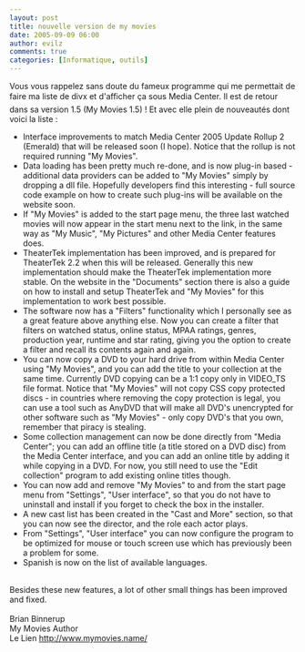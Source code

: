 ```yaml
---
layout: post
title: nouvelle version de my movies
date: 2005-09-09 06:00
author: evilz
comments: true
categories: [Informatique, outils]
---
```

Vous vous rappelez sans doute du fameux programme qui me permettait de faire ma liste de divx et d'afficher ça sous Media Center. Il est de retour dans sa version 1.5 (My Movies 1.5) ! Et avec elle plein de nouveautés dont voici la liste :
			<ul>
				<li>Interface improvements to match Media Center 2005 Update Rollup 2 (Emerald) that will be released soon (I hope). Notice that the rollup is not required running "My Movies".</li>
				<li>Data loading has been pretty much re-done, and is now plug-in based - additional data providers can be added to "My Movies" simply by dropping a dll file. Hopefully developers find this interesting - full source code example on how to create such plug-ins will be available on the website soon.</li>
				<li>If "My Movies" is added to the start page menu, the three last watched movies will now appear in the start menu next to the link, in the same way as "My Music", "My Pictures" and other Media Center features does.</li>
				<li>TheaterTek implementation has been improved, and is prepared for TheaterTek 2.2 when this will be released. Generally this new implementation should make the TheaterTek implementation more stable. On the website in the "Documents" section there is also a guide on how to install and setup TheaterTek and "My Movies" for this implementation to work best possible.</li>
				<li>The software now has a "Filters" functionality which I personally see as a great feature above anything else. Now you can create a filter that filters on watched status, online status, MPAA ratings, genres, production year, runtime and star rating, giving you the option to create a filter and recall its contents again and again.</li>
				<li>You can now copy a DVD to your hard drive from within Media Center using "My Movies", and you can add the title to your collection at the same time. Currently DVD copying can be a 1:1 copy only in VIDEO_TS file format. Notice that "My Movies" will not copy CSS copy protected discs - in countries where removing the copy protection is legal, you can use a tool such as AnyDVD that will make all DVD's unencrypted for other software such as "My Movies" - only copy DVD's that you own, remember that piracy is stealing.</li>
				<li>Some collection management can now be done directly from "Media Center"; you can add an offline title (a title stored on a DVD disc) from the Media Center interface, and you can add an online title by adding it while copying in a DVD. For now, you still need to use the "Edit collection" program to add existing online titles though.</li><li>You can now add and remove "My Movies" to and from the start page menu from "Settings", "User interface", so that you do not have to uninstall and install if you forget to check the box in the installer.</li>
				<li>A new cast list has been created in the "Cast and More" section, so that you can now see the director, and the role each actor plays.</li>
				<li>From "Settings", "User interface" you can now configure the program to be optimized for mouse or touch screen use which has previously been a problem for some.</li>
				<li>Spanish is now on the list of available languages.</li>
			</ul>
<br />
Besides these new features, a lot of other small things has been improved and fixed.
<br />
<br />
Brian Binnerup<br />
My Movies Author<br />
Le Lien <a href="http://www.mymovies.name/" >http://www.mymovies.name/</a>
